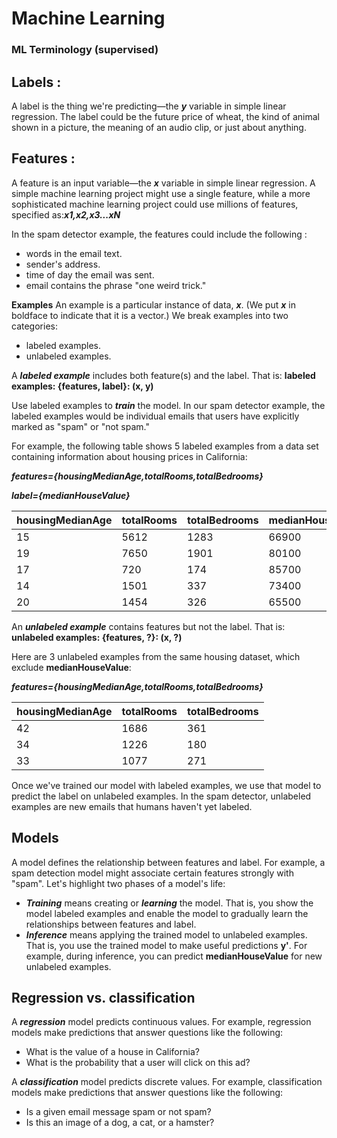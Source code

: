 # Machine Learning
### ML Terminology (supervised)
## Labels :
A label is the thing we're predicting—the ***y*** variable in simple linear regression. The label could be the future price of wheat, the kind of animal shown in a picture, the meaning of an audio clip, or just about anything.
## Features :
A feature is an input variable—the ***x*** variable in simple linear regression. A simple machine learning project might use a single feature, while a more sophisticated machine learning project could use millions of features, specified as:***x1,x2,x3...xN***

In the spam detector example, the features could include the following :
   * words in the email text.
   * sender's address.
   * time of day the email was sent.
   * email contains the phrase "one weird trick."

**Examples**
An example is a particular instance of data, ***x***. (We put ***x*** in boldface to indicate that it is a vector.) We break examples into two categories:
   * labeled examples.
   * unlabeled examples.
   
A ***labeled example*** includes both feature(s) and the label. That is: **labeled examples: {features, label}: (x, y)** 

Use labeled examples to ***train*** the model. In our spam detector example, the labeled examples would be individual emails that users have explicitly marked as "spam" or "not spam."

For example, the following table shows 5 labeled examples from a data set containing information about housing prices in California:

***features={housingMedianAge,totalRooms,totalBedrooms}***

***label={medianHouseValue}***

housingMedianAge| totalRooms | totalBedrooms | medianHouseValue	
------------ | ------------- | -------------- | ---------------
15 | 5612 | 1283 | 66900
19 | 7650 | 1901 | 80100
17 | 720  | 174  | 85700
14 | 1501 | 337  | 73400
20 | 1454 | 326  | 65500

An ***unlabeled example*** contains features but not the label. That is:  **unlabeled examples: {features, ?}: (x, ?)**

Here are 3 unlabeled examples from the same housing dataset, which exclude **medianHouseValue**:

***features={housingMedianAge,totalRooms,totalBedrooms}***

housingMedianAge | totalRooms | totalBedrooms
---------------- | -----------| ------------
42 | 1686 | 361
34 | 1226 | 180
33 | 1077 | 271

Once we've trained our model with labeled examples, we use that model to predict the label on unlabeled examples. In the spam detector, unlabeled examples are new emails that humans haven't yet labeled.

## Models

A model defines the relationship between features and label. For example, a spam detection model might associate certain features strongly with "spam". Let's highlight two phases of a model's life:
   * ***Training*** means creating or ***learning*** the model. That is, you show the model labeled examples and enable the model to gradually learn the relationships between features and label.
   * ***Inference*** means applying the trained model to unlabeled examples. That is, you use the trained model to make useful predictions **y'**. For example, during inference, you can predict **medianHouseValue** for new unlabeled examples.

## Regression vs. classification

A ***regression*** model predicts continuous values. For example, regression models make predictions that answer questions like the following:
   * What is the value of a house in California?
   * What is the probability that a user will click on this ad?
   
A ***classification*** model predicts discrete values. For example, classification models make predictions that answer questions like the following:
   * Is a given email message spam or not spam?
   * Is this an image of a dog, a cat, or a hamster?
   

